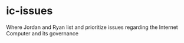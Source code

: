 # ic-issues
Where Jordan and Ryan list and prioritize issues regarding the Internet Computer and its governance
